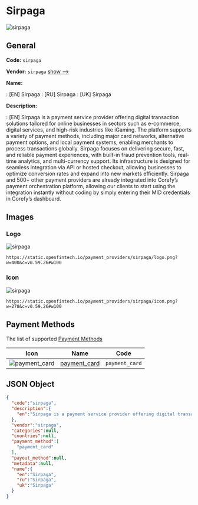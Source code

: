 
# Sirpaga 
![sirpaga](https://static.openfintech.io/payment_providers/sirpaga/logo.png?w=400&c=v0.59.26#w100)  

## General 
 
**Code:** `sirpaga` 
 
**Vendor:** `sirpaga` [show -->](/vendors/sirpaga/) 
 
**Name:** 
 
:	[EN] Sirpaga 
:	[RU] Sirpaga 
:	[UK] Sirpaga 
 
**Description:** 
 
: [EN] Sirpaga is a payment service provider offering digital transaction solutions tailored for online businesses in sectors such as e-commerce, digital services, and high-risk industries like iGaming. The platform supports a variety of payment methods, including major card networks, alternative payment options, and local payment systems, enabling merchants to process transactions globally. Sirpaga focuses on delivering secure, fast, and reliable payment experiences, with built-in fraud prevention tools, real-time analytics, and multi-currency support. Its infrastructure is designed for seamless integration via API or hosted checkout, allowing businesses to optimize conversion rates and expand into new markets efficiently. Sirpaga and 500+ other payment providers are already integrated into Corefy’s payment orchestration platform, allowing our clients to start using the integration instantly without coding by simply entering their MID credentials in Corefy’s dashboard. 
 

## Images 

### Logo 
 
![sirpaga](https://static.openfintech.io/payment_providers/sirpaga/logo.png?w=400&c=v0.59.26#w100)  

```
https://static.openfintech.io/payment_providers/sirpaga/logo.png?w=400&c=v0.59.26#w100
```  

### Icon 
 
![sirpaga](https://static.openfintech.io/payment_providers/sirpaga/icon.png?w=278&c=v0.59.26#w100)  

```
https://static.openfintech.io/payment_providers/sirpaga/icon.png?w=278&c=v0.59.26#w100
```  

## Payment Methods 
 
The list of supported [Payment Methods](/payment-methods/) 

|Icon|Name|Code| 
|:---:|:---:|:---:| 
|![payment_card](https://static.openfintech.io/payment_methods/payment_card/icon.svg?w=278&c=v0.59.26#w100) |[payment_card](/payment-methods/payment_card/)|`payment_card`| 
 

## JSON Object 

```json
{
  "code":"sirpaga",
  "description":{
    "en":"Sirpaga is a payment service provider offering digital transaction solutions tailored for online businesses in sectors such as e-commerce, digital services, and high-risk industries like iGaming. The platform supports a variety of payment methods, including major card networks, alternative payment options, and local payment systems, enabling merchants to process transactions globally. Sirpaga focuses on delivering secure, fast, and reliable payment experiences, with built-in fraud prevention tools, real-time analytics, and multi-currency support. Its infrastructure is designed for seamless integration via API or hosted checkout, allowing businesses to optimize conversion rates and expand into new markets efficiently. Sirpaga and 500+ other payment providers are already integrated into Corefy\u2019s payment orchestration platform, allowing our clients to start using the integration instantly without coding by simply entering their MID credentials in Corefy\u2019s dashboard."
  },
  "vendor":"sirpaga",
  "categories":null,
  "countries":null,
  "payment_method":[
    "payment_card"
  ],
  "payout_method":null,
  "metadata":null,
  "name":{
    "en":"Sirpaga",
    "ru":"Sirpaga",
    "uk":"Sirpaga"
  }
}
```  
